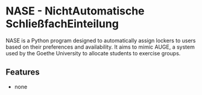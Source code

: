 # NASE - NichtAutomatische SchließfachEinteilung

NASE is a Python program designed to automatically assign lockers to users based on their preferences and availability. It aims to mimic AUGE, a system used by the Goethe University to allocate students to exercise groups.

## Features

- none
